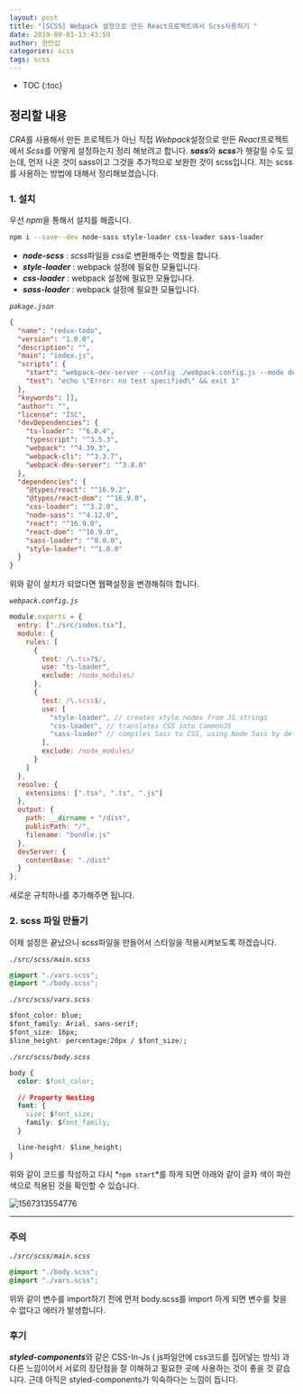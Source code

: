 ```yaml
---
layout: post
title: "[SCSS] Webpack 설정으로 만든 React프로젝트에서 Scss사용하기 "
date: 2019-09-01-13:43:59
author: 한만섭
categories: scss
tags: scss
---
```




* TOC
{:toc}


## 정리할 내용

*CRA*를 사용해서 만든 프로젝트가 아닌 직접 *Webpack*설정으로 만든 *React*프로젝트에서 *Scss*를 어떻게 설정하는지 정리 해보려고 합니다. ***sass***와 ***scss***가 헷갈릴 수도 있는데, 먼저 나온 것이 sass이고 그것을 추가적으로 보완한 것이 scss입니다. 저는 scss를 사용하는 방법에 대해서 정리해보겠습니다.

### 1. 설치

우선 *npm*을 통해서 설치를 해줍니다.

```bash
npm i --save--dev node-sass style-loader css-loader sass-loader
```

- _**node-scss**_ : *scss*파일을 *css*로 변환해주는 역할을 합니다.
- _**style-loader**_ : webpack 설정에 필요한 모듈입니다.
- _**css-loader**_ : webpack 설정에 필요한 모듈입니다.
- _**sass-loader**_ : webpack 설정에 필요한 모듈입니다.

_`pakage.json`_

```json
{
  "name": "redux-todo",
  "version": "1.0.0",
  "description": "",
  "main": "index.js",
  "scripts": {
    "start": "webpack-dev-server --config ./webpack.config.js --mode development ",
    "test": "echo \"Error: no test specified\" && exit 1"
  },
  "keywords": [],
  "author": "",
  "license": "ISC",
  "devDependencies": {
    "ts-loader": "^6.0.4",
    "typescript": "^3.5.3",
    "webpack": "^4.39.3",
    "webpack-cli": "^3.3.7",
    "webpack-dev-server": "^3.8.0"
  },
  "dependencies": {
    "@types/react": "^16.9.2",
    "@types/react-dom": "^16.9.0",
    "css-loader": "^3.2.0",
    "node-sass": "^4.12.0",
    "react": "^16.9.0",
    "react-dom": "^16.9.0",
    "sass-loader": "^8.0.0",
    "style-loader": "^1.0.0"
  }
}
```

위와 같이 설치가 되었다면 웹팩설정을 변경해줘야 합니다.

_`webpack.config.js`_

```js
module.exports = {
  entry: ["./src/index.tsx"],
  module: {
    rules: [
      {
        test: /\.tsx?$/,
        use: "ts-loader",
        exclude: /node_modules/
      },
      {
        test: /\.scss$/,
        use: [
          "style-loader", // creates style nodes from JS strings
          "css-loader", // translates CSS into CommonJS
          "sass-loader" // compiles Sass to CSS, using Node Sass by default
        ],
        exclude: /node_modules/
      }
    ]
  },
  resolve: {
    extensions: [".tsx", ".ts", ".js"]
  },
  output: {
    path: __dirname + "/dist",
    publicPath: "/",
    filename: "bundle.js"
  },
  devServer: {
    contentBase: "./dist"
  }
};
```

새로운 규칙하나를 추가해주면 됩니다.

<script async src="https://pagead2.googlesyndication.com/pagead/js/adsbygoogle.js"></script>
<ins class="adsbygoogle"
     style="display:block; text-align:center;"
     data-ad-layout="in-article"
     data-ad-format="fluid"
     data-ad-client="ca-pub-4877378276818686"
     data-ad-slot="9095928724"></ins>

<script>
     (adsbygoogle = window.adsbygoogle || []).push({});
</script>

### 2. scss 파일 만들기

이제 설정은 끝났으니 *scss*파일을 만들어서 스타일을 적용시켜보도록 하겠습니다.

_`./src/scss/main.scss`_

```css
@import "./vars.scss";
@import "./body.scss";
```

_`./src/scss/vars.scss`_

```css
$font_color: blue;
$font_family: Arial, sans-serif;
$font_size: 16px;
$line_height: percentage(20px / $font_size);
```

_`./src/scss/body.scss`_

```css
body {
  color: $font_color;

  // Property Nesting
  font: {
    size: $font_size;
    family: $font_family;
  }

  line-height: $line_height;
}
```

위와 같이 코드를 작성하고 다시 *`npm start`*를 하게 되면 아래와 같이 글자 색이 파란색으로 적용된 것을 확인할 수 있습니다.

![1567313554776](../../../../assets/image/1567313554776.png)

---

<script async src="https://pagead2.googlesyndication.com/pagead/js/adsbygoogle.js"></script>
<!-- 수평 디스플레이 광고 -->
<ins class="adsbygoogle"
     style="display:block"
     data-ad-client="ca-pub-4877378276818686"
     data-ad-slot="4963641784"
     data-ad-format="auto"
     data-full-width-responsive="true"></ins>
<script>
     (adsbygoogle = window.adsbygoogle || []).push({});
</script>

### 주의

_`./src/scss/main.scss`_

```css
@import "./body.scss";
@import "./vars.scss";
```

위와 같이 변수를 import하기 전에 먼저 body.scss를 import 하게 되면 변수를 찾을 수 없다고 에러가 발생합니다.

### 후기

***styled-components***와 같은 CSS-In-Js ( js파일안에 css코드를 집어넣는 방식) 과 다른 느낌이어서 서로의 장단점을 잘 이해하고 필요한 곳에 사용하는 것이 좋을 것 같습니다. 근데 아직은 styled-components가 익숙하다는 느낌이 듭니다.
